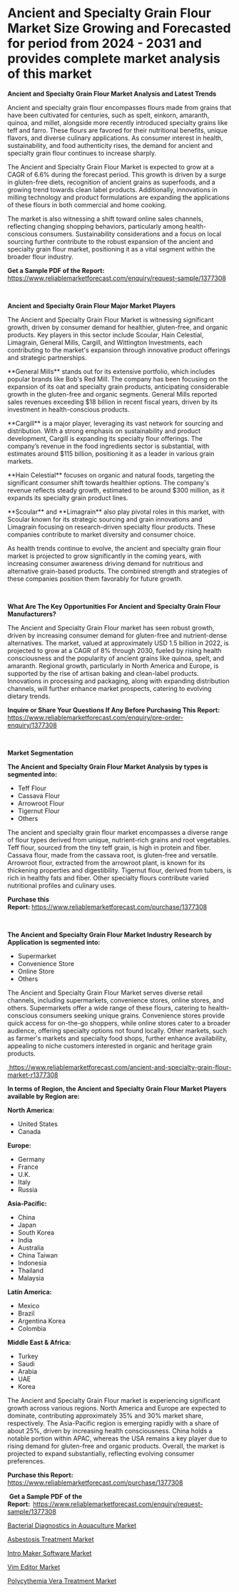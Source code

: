 <p><h1>Ancient and Specialty Grain Flour Market Size Growing and Forecasted for period from 2024 - 2031 and provides complete market analysis of this market</h1></p><p><strong>Ancient and Specialty Grain Flour Market Analysis and Latest Trends</strong></p>
<p><p>Ancient and specialty grain flour encompasses flours made from grains that have been cultivated for centuries, such as spelt, einkorn, amaranth, quinoa, and millet, alongside more recently introduced specialty grains like teff and farro. These flours are favored for their nutritional benefits, unique flavors, and diverse culinary applications. As consumer interest in health, sustainability, and food authenticity rises, the demand for ancient and specialty grain flour continues to increase sharply.</p><p>The Ancient and Specialty Grain Flour Market is expected to grow at a CAGR of 6.6% during the forecast period. This growth is driven by a surge in gluten-free diets, recognition of ancient grains as superfoods, and a growing trend towards clean label products. Additionally, innovations in milling technology and product formulations are expanding the applications of these flours in both commercial and home cooking. </p><p>The market is also witnessing a shift toward online sales channels, reflecting changing shopping behaviors, particularly among health-conscious consumers. Sustainability considerations and a focus on local sourcing further contribute to the robust expansion of the ancient and specialty grain flour market, positioning it as a vital segment within the broader flour industry.</p></p>
<p><strong>Get a Sample PDF of the Report:&nbsp;</strong> <a href="https://www.reliablemarketforecast.com/enquiry/request-sample/1377308?utm_campaign=1771&utm_medium=2&utm_source=Github&utm_content=ia&utm_term=24102024&utm_id=ancient-and-specialty-grain-flour">https://www.reliablemarketforecast.com/enquiry/request-sample/1377308</a></p>
<p>&nbsp;</p>
<p><strong>Ancient and Specialty Grain Flour Major Market Players</strong></p>
<p><p>The Ancient and Specialty Grain Flour Market is witnessing significant growth, driven by consumer demand for healthier, gluten-free, and organic products. Key players in this sector include Scoular, Hain Celestial, Limagrain, General Mills, Cargill, and Wittington Investments, each contributing to the market's expansion through innovative product offerings and strategic partnerships.</p><p>**General Mills** stands out for its extensive portfolio, which includes popular brands like Bob's Red Mill. The company has been focusing on the expansion of its oat and specialty grain products, anticipating considerable growth in the gluten-free and organic segments. General Mills reported sales revenues exceeding $18 billion in recent fiscal years, driven by its investment in health-conscious products.</p><p>**Cargill** is a major player, leveraging its vast network for sourcing and distribution. With a strong emphasis on sustainability and product development, Cargill is expanding its specialty flour offerings. The company’s revenue in the food ingredients sector is substantial, with estimates around $115 billion, positioning it as a leader in various grain markets.</p><p>**Hain Celestial** focuses on organic and natural foods, targeting the significant consumer shift towards healthier options. The company's revenue reflects steady growth, estimated to be around $300 million, as it expands its specialty grain product lines.</p><p>**Scoular** and **Limagrain** also play pivotal roles in this market, with Scoular known for its strategic sourcing and grain innovations and Limagrain focusing on research-driven specialty flour products. These companies contribute to market diversity and consumer choice.</p><p>As health trends continue to evolve, the ancient and specialty grain flour market is projected to grow significantly in the coming years, with increasing consumer awareness driving demand for nutritious and alternative grain-based products. The combined strength and strategies of these companies position them favorably for future growth.</p></p>
<p>&nbsp;</p>
<p><strong>What Are The Key Opportunities For Ancient and Specialty Grain Flour Manufacturers?</strong></p>
<p><p>The Ancient and Specialty Grain Flour market has seen robust growth, driven by increasing consumer demand for gluten-free and nutrient-dense alternatives. The market, valued at approximately USD 1.5 billion in 2022, is projected to grow at a CAGR of 8% through 2030, fueled by rising health consciousness and the popularity of ancient grains like quinoa, spelt, and amaranth. Regional growth, particularly in North America and Europe, is supported by the rise of artisan baking and clean-label products. Innovations in processing and packaging, along with expanding distribution channels, will further enhance market prospects, catering to evolving dietary trends.</p></p>
<p><strong>Inquire or Share Your Questions If Any Before Purchasing This Report:</strong> <a href="https://www.reliablemarketforecast.com/enquiry/pre-order-enquiry/1377308?utm_campaign=1771&utm_medium=2&utm_source=Github&utm_content=ia&utm_term=24102024&utm_id=ancient-and-specialty-grain-flour">https://www.reliablemarketforecast.com/enquiry/pre-order-enquiry/1377308</a></p>
<p>&nbsp;</p>
<p><strong>Market Segmentation</strong></p>
<p><strong>The Ancient and Specialty Grain Flour Market Analysis by types is segmented into:</strong></p>
<p><ul><li>Teff Flour</li><li>Cassava Flour</li><li>Arrowroot Flour</li><li>Tigernut Flour</li><li>Others</li></ul></p>
<p><p>The ancient and specialty grain flour market encompasses a diverse range of flour types derived from unique, nutrient-rich grains and root vegetables. Teff flour, sourced from the tiny teff grain, is high in protein and fiber. Cassava flour, made from the cassava root, is gluten-free and versatile. Arrowroot flour, extracted from the arrowroot plant, is known for its thickening properties and digestibility. Tigernut flour, derived from tubers, is rich in healthy fats and fiber. Other specialty flours contribute varied nutritional profiles and culinary uses.</p></p>
<p><strong>Purchase this Report:&nbsp;</strong><a href="https://www.reliablemarketforecast.com/purchase/1377308?utm_campaign=1771&utm_medium=2&utm_source=Github&utm_content=ia&utm_term=24102024&utm_id=ancient-and-specialty-grain-flour">https://www.reliablemarketforecast.com/purchase/1377308</a></p>
<p>&nbsp;</p>
<p><strong>The Ancient and Specialty Grain Flour Market Industry Research by Application is segmented into:</strong></p>
<p><ul><li>Supermarket</li><li>Convenience Store</li><li>Online Store</li><li>Others</li></ul></p>
<p><p>The Ancient and Specialty Grain Flour Market serves diverse retail channels, including supermarkets, convenience stores, online stores, and others. Supermarkets offer a wide range of these flours, catering to health-conscious consumers seeking unique grains. Convenience stores provide quick access for on-the-go shoppers, while online stores cater to a broader audience, offering specialty options not found locally. Other markets, such as farmer's markets and specialty food shops, further enhance availability, appealing to niche customers interested in organic and heritage grain products.</p></p>
<p><a href="https://www.reliablemarketforecast.com/ancient-and-specialty-grain-flour-market-r1377308?utm_campaign=1771&utm_medium=2&utm_source=Github&utm_content=ia&utm_term=24102024&utm_id=ancient-and-specialty-grain-flour">&nbsp;https://www.reliablemarketforecast.com/ancient-and-specialty-grain-flour-market-r1377308</a></p>
<p><strong>In terms of Region, the Ancient and Specialty Grain Flour Market Players available by Region are:</strong></p>
<p>
    <p> <strong> North America: </strong>
        <ul>
            <li>United States</li>
            <li>Canada</li>
        </ul>
        </p> 
    <p> <strong> Europe: </strong>
        <ul>
            <li>Germany</li>
            <li>France</li>
            <li>U.K.</li>
            <li>Italy</li>
            <li>Russia</li>
        </ul>
        </p> 
    <p> <strong> Asia-Pacific: </strong>
        <ul>
            <li>China</li>
            <li>Japan</li>
            <li>South Korea</li>
            <li>India</li>
            <li>Australia</li>
            <li>China Taiwan</li>
            <li>Indonesia</li>
            <li>Thailand</li>
            <li>Malaysia</li>
        </ul>
        </p> 
    <p> <strong> Latin America: </strong>
        <ul>
            <li>Mexico</li>
            <li>Brazil</li>
            <li>Argentina Korea</li>
            <li>Colombia</li>
        </ul>
        </p> 
    <p> <strong> Middle East & Africa: </strong>
        <ul>
            <li>Turkey</li>
            <li>Saudi</li>
            <li>Arabia</li>
            <li>UAE</li>
            <li>Korea</li>
        </ul>
    </p>
    </p>
<p><p>The Ancient and Specialty Grain Flour market is experiencing significant growth across various regions. North America and Europe are expected to dominate, contributing approximately 35% and 30% market share, respectively. The Asia-Pacific region is emerging rapidly with a share of about 25%, driven by increasing health consciousness. China holds a notable portion within APAC, whereas the USA remains a key player due to rising demand for gluten-free and organic products. Overall, the market is projected to expand substantially, reflecting evolving consumer preferences.</p></p>
<p><strong>Purchase this Report: </strong><a href="https://www.reliablemarketforecast.com/purchase/1377308?utm_campaign=1771&utm_medium=2&utm_source=Github&utm_content=ia&utm_term=24102024&utm_id=ancient-and-specialty-grain-flour">https://www.reliablemarketforecast.com/purchase/1377308</a></p>
<p>&nbsp;<strong>Get a Sample PDF of the Report:&nbsp;&nbsp;</strong><a href="https://www.reliablemarketforecast.com/enquiry/request-sample/1377308?utm_campaign=1771&utm_medium=2&utm_source=Github&utm_content=ia&utm_term=24102024&utm_id=ancient-and-specialty-grain-flour">https://www.reliablemarketforecast.com/enquiry/request-sample/1377308</a></p>
<p><strong></strong></p>
<p><p><a href="https://github.com/NasrinKhan99/Market-Research-Report-List-1/blob/main/bacterial-diagnostics-in-aquaculture-market.md?utm_campaign=1771&utm_medium=2&utm_source=Github&utm_content=ia&utm_term=24102024&utm_id=ancient-and-specialty-grain-flour">Bacterial Diagnostics in Aquaculture Market</a></p><p><a href="https://www.linkedin.com/pulse/asbestosis-treatment-market-overview-forecast-2024-2031-detailed-eid8c?utm_campaign=1771&utm_medium=2&utm_source=Github&utm_content=ia&utm_term=24102024&utm_id=ancient-and-specialty-grain-flour">Asbestosis Treatment Market</a></p><p><a href="https://www.linkedin.com/pulse/exploring-intro-maker-software-market-strategic-insights-uhv3e?utm_campaign=1771&utm_medium=2&utm_source=Github&utm_content=ia&utm_term=24102024&utm_id=ancient-and-specialty-grain-flour">Intro Maker Software Market</a></p><p><a href="https://www.linkedin.com/pulse/vim-editor-market-evolution-global-trends-regional-dynamics-4qy2e?utm_campaign=1771&utm_medium=2&utm_source=Github&utm_content=ia&utm_term=24102024&utm_id=ancient-and-specialty-grain-flour">Vim Editor Market</a></p><p><a href="https://www.linkedin.com/pulse/polycythemia-vera-treatment-market-emerging-trends-future-prospects-oh7pc?utm_campaign=1771&utm_medium=2&utm_source=Github&utm_content=ia&utm_term=24102024&utm_id=ancient-and-specialty-grain-flour">Polycythemia Vera Treatment Market</a></p></p>